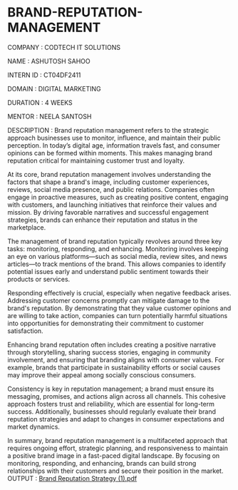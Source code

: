 # BRAND-REPUTATION-MANAGEMENT

COMPANY : CODTECH IT SOLUTIONS 

NAME : ASHUTOSH SAHOO

INTERN ID : CT04DF2411

DOMAIN : DIGITAL MARKETING 

DURATION : 4 WEEKS 

MENTOR : NEELA SANTOSH 

DESCRIPTION : Brand reputation management refers to the strategic approach businesses use to monitor, influence, and maintain their public perception. In today’s digital age, information travels fast, and consumer opinions can be formed within moments. This makes managing brand reputation critical for maintaining customer trust and loyalty.

At its core, brand reputation management involves understanding the factors that shape a brand's image, including customer experiences, reviews, social media presence, and public relations. Companies often engage in proactive measures, such as creating positive content, engaging with customers, and launching initiatives that reinforce their values and mission. By driving favorable narratives and successful engagement strategies, brands can enhance their reputation and status in the marketplace.

The management of brand reputation typically revolves around three key tasks: monitoring, responding, and enhancing. Monitoring involves keeping an eye on various platforms—such as social media, review sites, and news articles—to track mentions of the brand. This allows companies to identify potential issues early and understand public sentiment towards their products or services.

Responding effectively is crucial, especially when negative feedback arises. Addressing customer concerns promptly can mitigate damage to the brand's reputation. By demonstrating that they value customer opinions and are willing to take action, companies can turn potentially harmful situations into opportunities for demonstrating their commitment to customer satisfaction.

Enhancing brand reputation often includes creating a positive narrative through storytelling, sharing success stories, engaging in community involvement, and ensuring that branding aligns with consumer values. For example, brands that participate in sustainability efforts or social causes may improve their appeal among socially conscious consumers.

Consistency is key in reputation management; a brand must ensure its messaging, promises, and actions align across all channels. This cohesive approach fosters trust and reliability, which are essential for long-term success. Additionally, businesses should regularly evaluate their brand reputation strategies and adapt to changes in consumer expectations and market dynamics.

In summary, brand reputation management is a multifaceted approach that requires ongoing effort, strategic planning, and responsiveness to maintain a positive brand image in a fast-paced digital landscape. By focusing on monitoring, responding, and enhancing, brands can build strong relationships with their customers and secure their position in the market. 
OUTPUT :
[Brand Reputation Strategy (1).pdf](https://github.com/user-attachments/files/21022734/Brand.Reputation.Strategy.1.pdf)
